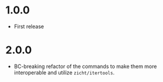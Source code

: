 # 1.0.0

* First release

# 2.0.0

* BC-breaking refactor of the commands to make them more interoperable and utilize `zicht/itertools`.


